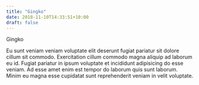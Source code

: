 ```yaml
---
title: "Gingko"
date: 2018-11-10T14:33:51+10:00
draft: false
---
```


Gingko

Eu sunt veniam veniam voluptate elit deserunt fugiat pariatur sit dolore cillum sit commodo. Exercitation cillum commodo magna aliquip ad laborum eu id. Fugiat pariatur in ipsum voluptate et incididunt adipisicing do esse veniam. Ad esse amet enim est tempor do laborum quis sunt laborum. Minim eu magna esse cupidatat sunt reprehenderit veniam in velit voluptate.